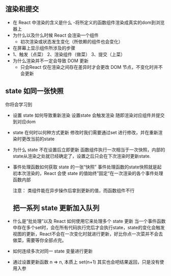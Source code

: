  ## 渲染和提交
- 在 React 中渲染的含义是什么
  -将所定义的函数组件渲染成真实的dom到浏览器上
- 为什么以及什么时候 React 会渲染一个组件
  - 初次渲染或状态发生变化（所依赖的组件也会变化）
- 在屏幕上显示组件所涉及的步骤
 - 1、触发（点菜） 2、渲染组件（做菜） 3、提交（上菜）
- 为什么渲染并不一定会导致 DOM 更新 
  - 只会React 仅在渲染之间存在差异时才会更改 DOM 节点，不变化时并不会更新

## state 如同一张快照
你将会学习到
- 设置 state 如何导致重新渲染
  设置state 会触发渲染 随即渲染对应组件并提交到对应dom
- state 在何时以何种方式更新
  修改时我们需要通过set 进行修改，并在重新渲染时更改当前的state
- 为什么 state 不在设置后立即更新
  函数组件执行一次相当于一次快照，内部的state从渲染之处就已经确定了，设置之后只会在下次渲染时更新state.
- 事件处理函数如何获取 state 的一张“快照”
  事件处理函数的state快照就是起初本次渲染的，React 会使 state 的值始终”固定“在一次渲染的各个事件处理函数内部


  注意： 类组件能在异步操作后拿到更新的值，而函数组件不行

  ## 把一系列 state 更新加入队列
 - 什么是“批处理”以及 React 如何使用它来处理多个 state 更新
    当一个事件函数中存在多个set时，会在所有代码执行完后才会执行state，state的变化会触发视图的更新，React不会在一次变化时就进行更新，好比你点一次菜并不会去做菜，需要等你全部点完。
 - 如何连续多次对同一 state 变量进行更新
  - 通过设置更新函数 n => n, 本质上 set(n+1)  其实也会吧结果返回，只是没有使用入参